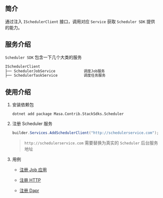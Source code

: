 ## 简介

通过注入 `ISchedulerClient` 接口，调用对应 `Service` 获取 `Scheduler SDK` 提供的能力。

## 服务介绍

`Scheduler SDK` 包含一下几个大类的服务

```csharp
ISchedulerClient
├── SchedulerJobService             调度Job服务
├── SchedulerTaskService            调度任务服务
```

## 使用介绍

1. 安装依赖包

   ```shell 终端
   dotnet add package Masa.Contrib.StackSdks.Scheduler
   ```

2. 注册 Scheduler 服务

   ```csharp Program.cs
   builder.Services.AddSchedulerClient("http://schedulerservice.com");
   ```

   > `http://schedulerservice.com` 需要替换为真实的 `Scheduler` 后台服务地址

3. 用例

   * [注册 Job 应用](stack/scheduler/use-guide/scheduler-job-app/#API创建)

   * [注册 HTTP](stack/scheduler/use-guide/scheduler-http/#API创建)

   * [注册 Dapr](stack/scheduler/use-guide/scheduler-dapr/#API创建)

